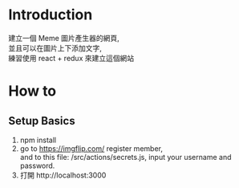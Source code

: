 # Introduction
 建立一個 Meme 圖片產生器的網頁, <br/>
 並且可以在圖片上下添加文字, <br/>
 練習使用 react + redux 來建立這個網站  

# How to

## Setup Basics

1. npm install
2.  go to https://imgflip.com/ register member, <br/>
    and to this file: /src/actions/secrets.js,  input your username and password.
2. 打開 http://localhost:3000


